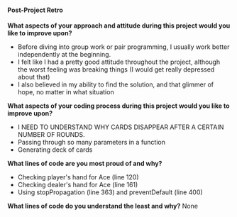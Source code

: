 #### Post-Project Retro

**What aspects of your approach and attitude during this project would you like to improve upon?**

- Before diving into group work or pair programming, I usually work better independently at the beginning.
- I felt like I had a pretty good attitude throughout the project, although the worst feeling was breaking things (I would get really depressed about that)
- I also believed in my ability to find the solution, and that glimmer of hope, no matter in what situation

**What aspects of your coding process during this project would you like to improve upon?**
- I NEED TO UNDERSTAND WHY CARDS DISAPPEAR AFTER A CERTAIN NUMBER OF ROUNDS. 
- Passing through so many parameters in a function
- Generating deck of cards

**What lines of code are you most proud of and why?**
- Checking player's hand for Ace (line 120)
- Checking dealer's hand for Ace (line 161)
- Using stopPropagation (line 363) and preventDefault (line 400)

**What lines of code do you understand the least and why?**
None